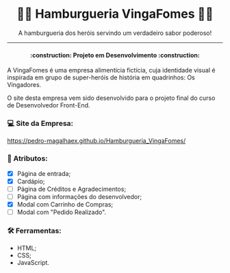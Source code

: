 <h1 align="center">🦸‍♀️ Hamburgueria VingaFomes 🦸‍♂️</h1>

<p align="center">A hamburgueria dos heróis servindo um verdadeiro sabor poderoso!</p>

---

<h4 align="center"> :construction: Projeto em Desenvolvimento :construction: </h4>

A VingaFomes é uma empresa alimentícia fictícia, cuja identidade visual é inspirada em grupo de super-heróis de história em quadrinhos: Os Vingadores. 

O site desta empresa vem sido desenvolvido para o projeto final do curso de Desenvolvedor Front-End. 

### 💻 Site da Empresa:
https://pedro-magalhaex.github.io/Hamburgueria_VingaFomes/

### 📌 Atributos:
- [x] Página de entrada;
- [x] Cardápio;
- [ ] Página de Créditos e Agradecimentos;
- [ ] Página com informações do desenvolvedor;
- [x] Modal com Carrinho de Compras;
- [ ] Modal com "Pedido Realizado".

### 🛠 Ferramentas:
* HTML;
* CSS;
* JavaScript.

